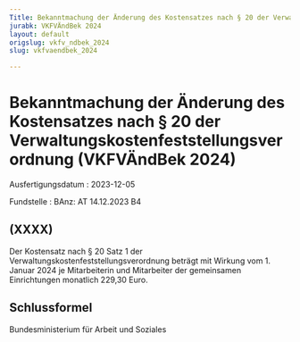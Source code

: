 ```yaml
---
Title: Bekanntmachung der Änderung des Kostensatzes nach § 20 der Verwaltungskostenfeststellungsverordnung
jurabk: VKFVÄndBek 2024
layout: default
origslug: vkfv_ndbek_2024
slug: vkfvaendbek_2024

---
```


# Bekanntmachung der Änderung des Kostensatzes nach § 20 der Verwaltungskostenfeststellungsverordnung (VKFVÄndBek 2024)

Ausfertigungsdatum
:   2023-12-05

Fundstelle
:   BAnz: AT 14.12.2023 B4


## (XXXX)

Der Kostensatz nach § 20 Satz 1 der
Verwaltungskostenfeststellungsverordnung beträgt mit Wirkung vom 1.
Januar 2024 je Mitarbeiterin und Mitarbeiter der gemeinsamen
Einrichtungen monatlich 229,30 Euro.


## Schlussformel

Bundesministerium für Arbeit und Soziales

